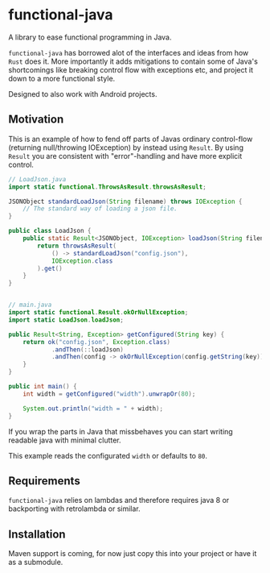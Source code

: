 # functional-java
A library to ease functional programming in Java.

`functional-java` has borrowed alot of the interfaces and ideas from how `Rust` does it.
More importantly it adds mitigations to contain some of Java's shortcomings like breaking control flow with exceptions etc, and project it down to a more functional style.

Designed to also work with Android projects.

## Motivation
This is an example of how to fend off parts of Javas ordinary control-flow (returning null/throwing IOException) by instead using `Result`.
By using `Result` you are consistent with "error"-handling and have more explicit control.

```java
// LoadJson.java
import static functional.ThrowsAsResult.throwsAsResult;

JSONObject standardLoadJson(String filename) throws IOException {
    // The standard way of loading a json file.
}

public class LoadJson {
    public static Result<JSONObject, IOException> loadJson(String filename) {
        return throwsAsResult(
            () -> standardLoadJson("config.json"),
            IOException.class
        ).get()
    }
}


// main.java
import static functional.Result.okOrNullException;
import static LoadJson.loadJson;

public Result<String, Exception> getConfigured(String key) {
    return ok("config.json", Exception.class)
            .andThen(::loadJson)
            .andThen(config -> okOrNullException(config.getString(key)));
    }
}

public int main() {
    int width = getConfigured("width").unwrapOr(80);

    System.out.println("width = " + width);
}
```
If you wrap the parts in Java that missbehaves you can start writing readable java with minimal clutter.

This example reads the configurated `width` or defaults to `80`.

## Requirements
`functional-java` relies on lambdas and therefore requires java 8 or backporting with retrolambda or similar.

## Installation
Maven support is coming, for now just copy this into your project or have it as a submodule.
